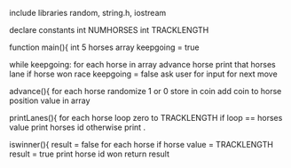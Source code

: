 include libraries
random, string.h, iostream


declare constants
int NUMHORSES
int TRACKLENGTH

function main(){
int  5 horses array 
keepgoing = true

while keepgoing:
for each horse in array
advance horse
print that horses lane
if horse won race
	keepgoing = false
ask user for input for next move

advance(){
for each horse
randomize 1 or 0 store in coin
add coin to horse position value in array

printLanes(){
for each horse
loop zero to TRACKLENGTH
if loop == horses value
    print horses id
otherwise 
    print . 


iswinner(){
result = false
for each horse
if horse value = TRACKLENGTH
	result = true
	print horse id won
return result 



